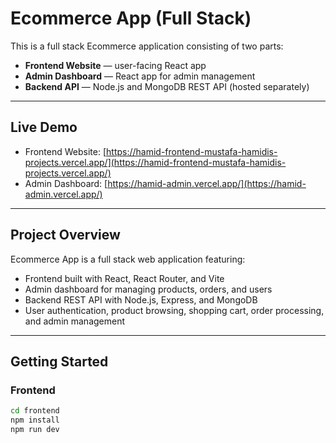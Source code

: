 # Ecommerce App (Full Stack)

This is a full stack Ecommerce application consisting of two parts:

- **Frontend Website** — user-facing React app
- **Admin Dashboard** — React app for admin management
- **Backend API** — Node.js and MongoDB REST API (hosted separately)

---

## Live Demo

- Frontend Website: [https://hamid-frontend-mustafa-hamidis-projects.vercel.app/](https://hamid-frontend-mustafa-hamidis-projects.vercel.app/)
- Admin Dashboard: [https://hamid-admin.vercel.app/](https://hamid-admin.vercel.app/)

---

## Project Overview

Ecommerce App is a full stack web application featuring:

- Frontend built with React, React Router, and Vite
- Admin dashboard for managing products, orders, and users
- Backend REST API with Node.js, Express, and MongoDB
- User authentication, product browsing, shopping cart, order processing, and admin management

---

## Getting Started

### Frontend

```bash
cd frontend
npm install
npm run dev

